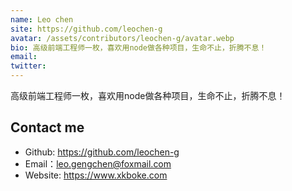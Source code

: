 ```yaml
---
name: Leo chen
site: https://github.com/leochen-g
avatar: /assets/contributors/leochen-g/avatar.webp
bio: 高级前端工程师一枚，喜欢用node做各种项目，生命不止，折腾不息！
email: 
twitter: 
---
```


高级前端工程师一枚，喜欢用node做各种项目，生命不止，折腾不息！

## Contact me

- Github: <https://github.com/leochen-g>
- Email：<leo.gengchen@foxmail.com>
- Website: <https://www.xkboke.com>
